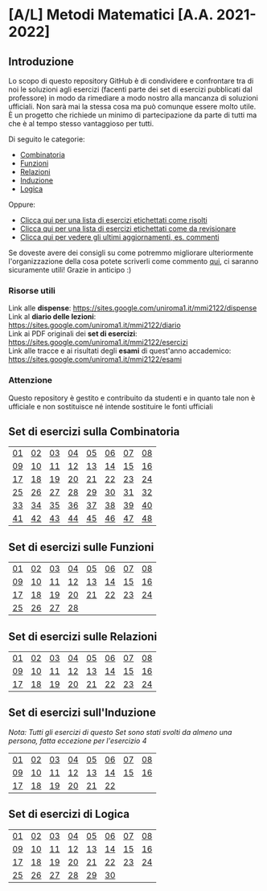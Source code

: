 # [A/L] Metodi Matematici [A.A. 2021-2022]

## Introduzione

Lo scopo di questo repository GitHub è di condividere e confrontare tra di noi le soluzioni agli esercizi (facenti parte dei set di esercizi pubblicati dal professore) in modo da rimediare a modo nostro alla mancanza di soluzioni ufficiali. Non sarà mai la stessa cosa ma può comunque essere molto utile. È un progetto che richiede un minimo di partecipazione da parte di tutti ma che è al tempo stesso vantaggioso per tutti. 

Di seguito le categorie:
- [Combinatoria](#set-di-esercizi-sulla-combinatoria)
- [Funzioni](#set-di-esercizi-sulle-funzioni)
- [Relazioni](#set-di-esercizi-sulle-relazioni)
- [Induzione](#set-di-esercizi-sullinduzione)
- [Logica](#set-di-esercizi-di-logica)

Oppure:
- [Clicca qui per una lista di esercizi etichettati come risolti](../../issues?q=label%3Arisolto+sort%3Aupdated-desc+)
- [Clicca qui per una lista di esercizi etichettati come da revisionare](../../issues?q=label%3A"da+revisionare")
- [Clicca qui per vedere gli ultimi aggiornamenti, es. commenti](../../issues?q=sort%3Aupdated-desc+)

Se doveste avere dei consigli su come potremmo migliorare ulteriormente l'organizzazione della cosa potete scriverli come commento [qui](../../issues/1), ci saranno sicuramente utili! Grazie in anticipo :)

### Risorse utili

Link alle **dispense**: https://sites.google.com/uniroma1.it/mmi2122/dispense <br/>
Link al **diario delle lezioni**: https://sites.google.com/uniroma1.it/mmi2122/diario <br/>
Link ai PDF originali dei **set di esercizi**: https://sites.google.com/uniroma1.it/mmi2122/esercizi <br/>
Link alle tracce e ai risultati degli **esami** di quest'anno accademico: https://sites.google.com/uniroma1.it/mmi2122/esami <br/>

### Attenzione

Questo repository è gestito e contribuito da studenti e in quanto tale non è ufficiale e non sostituisce né intende sostituire le fonti ufficiali

## Set di esercizi sulla **Combinatoria**

|    |    |    |    |    |     |    |    |
|----|----|----|----|----|-----|----|----|
| [01](../../issues/02)  | [02](../../issues/03)  | [03](../../issues/04)  | [04](../../issues/05)  | [05](../../issues/06)  | [06](../../issues/07)  | [07](../../issues/08)  | [08](../../issues/09)  |
| [09](../../issues/10)  | [10](../../issues/11) | [11](../../issues/12) | [12](../../issues/13) | [13](../../issues/14) | [14](../../issues/15)  | [15](../../issues/16) | [16](../../issues/17) |
| [17](../../issues/18) | [18](../../issues/19) | [19](../../issues/20) | [20](../../issues/21) | [21](../../issues/22) | [22](../../issues/23)  | [23](../../issues/24) | [24](../../issues/25) |
| [25](../../issues/26) | [26](../../issues/27) | [27](../../issues/28) | [28](../../issues/29) | [29](../../issues/30) | [30](../../issues/31)  | [31](../../issues/32) | [32](../../issues/33) |
| [33](../../issues/34) | [34](../../issues/35) | [35](../../issues/36) | [36](../../issues/37) | [37](../../issues/38) | [38](../../issues/39) | [39](../../issues/40) | [40](../../issues/41) |
| [41](../../issues/42) | [42](../../issues/43) | [43](../../issues/44) | [44](../../issues/45) | [45](../../issues/46) | [46](../../issues/47)  | [47](../../issues/48) | [48](https://github.com/sapienzastudentsnetwork/mmi2122/issues/49) |

## Set di esercizi sulle **Funzioni**

|    |    |    |    |    |     |    |    |
|----|----|----|----|----|-----|----|----|
| [01](../../issues/50)  | [02](../../issues/51)  | [03](../../issues/52)  | [04](../../issues/53)  | [05](../../issues/54)  | [06](../../issues/55)  | [07](../../issues/56)  | [08](../../issues/57)  |
| [09](../../issues/58)  | [10](../../issues/59) | [11](../../issues/60) | [12](../../issues/61) | [13](../../issues/62) | [14](../../issues/63)  | [15](../../issues/64) | [16](../../issues/65) |
| [17](../../issues/66) | [18](../../issues/67) | [19](../../issues/68) | [20](../../issues/69) | [21](../../issues/70) | [22](../../issues/71)  | [23](../../issues/72) | [24](../../issues/73) |
| [25](../../issues/74) | [26](../../issues/75) | [27](../../issues/76) | [28](../../issues/77) | | |

## Set di esercizi sulle **Relazioni**

|    |    |    |    |    |     |    |    |
|----|----|----|----|----|-----|----|----|
| [01](../../issues/78)  | [02](../../issues/79)  | [03](../../issues/80)  | [04](../../issues/81)  | [05](../../issues/82)  | [06](../../issues/83)  | [07](../../issues/84)  | [08](../../issues/85)  |
| [09](../../issues/86)  | [10](../../issues/87) | [11](../../issues/88) | [12](../../issues/89) | [13](../../issues/90) | [14](../../issues/91)  | [15](../../issues/92) | [16](../../issues/93) |
| [17](../../issues/94) | [18](../../issues/95) | [19](../../issues/96) | [20](../../issues/97) | [21](../../issues/98) | [22](../../issues/99)  | [23](../../issues/100) | [24](../../issues/101) | | | | | | | |

## Set di esercizi sull'**Induzione**

_Nota: Tutti gli esercizi di questo Set sono stati svolti da almeno una persona, fatta eccezione per l'esercizio 4_

|    |    |    |    |    |     |    |    |
|----|----|----|----|----|-----|----|----|
| [01](../../issues/102)  | [02](../../issues/103)  | [03](../../issues/104)  | [04](../../issues/105)  | [05](../../issues/106)  | [06](../../issues/107)  | [07](../../issues/108)  | [08](../../issues/109)  |
| [09](../../issues/110)  | [10](../../issues/111) | [11](../../issues/112) | [12](../../issues/113) | [13](../../issues/114) | [14](../../issues/115)  | [15](../../issues/116) | [16](../../issues/117) |
| [17](../../issues/118) | [18](../../issues/119) | [19](../../issues/120) | [20](../../issues/121) | [21](../../issues/122) | [22](../../issues/123)  | | | | | | | | | |

## Set di esercizi di **Logica**
|    |    |    |    |    |     |    |    |
|----|----|----|----|----|-----|----|----|
| [01](../../issues/124)  | [02](../../issues/125)  | [03](../../issues/126)  | [04](../../issues/127)  | [05](../../issues/128)  | [06](../../issues/129)  | [07](../../issues/130)  | [08](../../issues/131)  |
| [09](../../issues/132)  | [10](../../issues/133) | [11](../../issues/134) | [12](../../issues/135) | [13](../../issues/136) | [14](../../issues/137)  | [15](../../issues/138) | [16](../../issues/139) |
| [17](../../issues/140) | [18](../../issues/141) | [19](../../issues/142) | [20](../../issues/143) | [21](../../issues/144) | [22](../../issues/145)  | [23](../../issues/146) | [24](../../issues/147) |
| [25](../../issues/148) | [26](../../issues/149) | [27](../../issues/150) | [28](../../issues/151) | [29](../../issues/152) | [30](../../issues/153)  | | |
